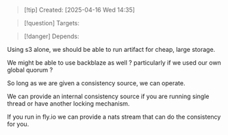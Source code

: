 
>[!tip] Created: [2025-04-16 Wed 14:35]

>[!question] Targets: 

>[!danger] Depends: 

Using s3 alone, we should be able to run artifact for cheap, large storage.

We might be able to use backblaze as well ? particularly if we used our own global quorum ?

So long as we are given a consistency source, we can operate.

We can provide an internal consistency source if you are running single thread or have another locking mechanism.

If you run in fly.io we can provide a nats stream that can do the consistency for you.